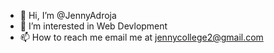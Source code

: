 - 👋 Hi, I’m @JennyAdroja
- 👀 I’m interested in Web Devlopment 
- 📫 How to reach me email me at jennycollege2@gmail.com

<!---
JennyAdroja/JennyAdroja is a ✨ special ✨ repository because its `README.md` (this file) appears on your GitHub profile.
You can click the Preview link to take a look at your changes.
--->
